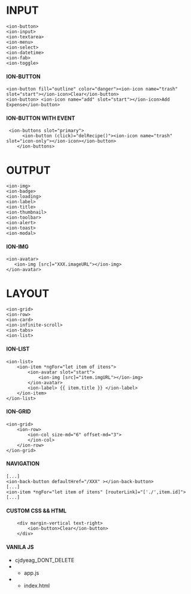 # INPUT

```
<ion-button>
<ion-input>
<ion-textarea>
<ion-menu>
<ion-select>
<ion-datetime>
<ion-fab>
<ion-toggle>
```
#### ION-BUTTON

```
<ion-button fill="outline" color="danger"><ion-icon name="trash" slot="start"></ion-icon>Clear</ion-button>
<ion-button> <ion-icon name="add" slot="start"></ion-icon>Add Expense</ion-button>
```
#### ION-BUTTON WITH EVENT
```
 <ion-buttons slot="primary">
      <ion-button (click)="delRecipe()"><ion-icon name="trash" slot="icon-only"></ion-icon></ion-button>
    </ion-buttons>
```

# OUTPUT
```
<ion-img>
<ion-badge>
<ion-loading>
<ion-label>
<ion-title>
<ion-thumbnail>
<ion-toolbar>
<ion-alert>
<ion-toast>
<ion-modal>
```
#### ION-IMG
``` 
<ion-avatar>
   <ion-img [src]="XXX.imageURL"></ion-img>
</ion-avatar>
``` 

# LAYOUT
```
<ion-grid>
<ion-row>
<ion-card>
<ion-infinite-scroll>
<ion-tabs>
<ion-list>
```

#### ION-LIST
```
<ion-list>
    <ion-item *ngFor="let item of itens">
        <ion-avatar slot="start">
            <ion-img [src]="item.imgURL"></ion-img>
        </ion-avatar>
        <ion-label> {{ item.title }} </ion-label>
    </ion-item>
</ion-list>

```

#### ION-GRID
```
<ion-grid>
    <ion-row>
        <ion-col size-md="6" offset-md="3">        
        </ion-col>
    </ion-row>
</ion-grid>
```
#### NAVIGATION 
```
[...]
<ion-back-button defaultHref="/XXX" ></ion-back-button>
[...]      
<ion-item *ngFor="let item of itens" [routerLink]="['./',item.id]">
[...]
``` 
#### CUSTOM CSS && HTML
```
    <div margin-vertical text-right>
        <ion-button>Clear</ion-button>
    </div>
```
#### VANILA JS
* cjdyeag_DONT_DELETE
* * app.js
* * index.html
